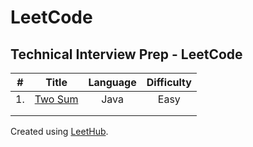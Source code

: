 # LeetCode

## Technical Interview Prep - LeetCode

| # | Title | Language | Difficulty |
|:-:|:-----:|:--------:|:----------:|
| 1.  |   [Two Sum](https://github.com/rachna-ramkumar/LeetCode/tree/main/two-sum)   |    Java      |    Easy        |
|   |       |          |            |
|   |       |          |            |











Created using [LeetHub](https://github.com/QasimWani/LeetHub).
